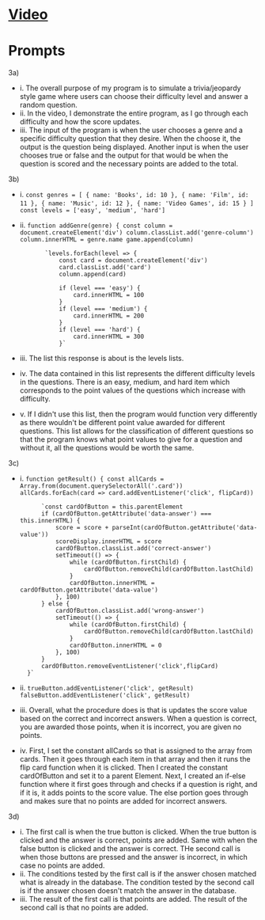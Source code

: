 # [Video](https://www.loom.com/share/944719199555433e860f734f174e48fd)

# Prompts
3a)
* i. The overall purpose of my program is to simulate a trivia/jeopardy style game where users can choose their difficulty level and answer a random question.
* ii. In the video, I demonstrate the entire program, as I go through each difficulty and how the score updates.
* iii. The input of the program is when the user chooses a genre and a specific difficulty question that they desire. When the choose it, the output is the question being displayed. Another input is when the user chooses true or false and the output for that would be when the question is scored and the necessary points are added to the total.

3b)
* i. `const genres = [
             {
                 name: 'Books',
                id: 10
             },
             {
                 name: 'Film',
                 id: 11
             },
             {
                 name: 'Music',
                 id: 12
             },
             {
                 name: 'Video Games',
                 id: 15
             }
         ]`
 `        const levels = ['easy', 'medium', 'hard']`
* ii. `function addGenre(genre) {
             const column = document.createElement('div')
             column.classList.add('genre-column')
             column.innerHTML = genre.name
             game.append(column)`

             `levels.forEach(level => {
                 const card = document.createElement('div')
                 card.classList.add('card')
                 column.append(card)

                 if (level === 'easy') {
                     card.innerHTML = 100
                 }
                 if (level === 'medium') {
                     card.innerHTML = 200
                 }
                 if (level === 'hard') {
                     card.innerHTML = 300
                 }`
* iii. The list this response is about is the levels lists.
* iv. The data contained in this list represents the different difficulty levels in the questions. There is an easy, medium, and hard item which corresponds to the point values of the questions which increase with difficulty.
* v. If I didn't use this list, then the program would function very differently as there wouldn't be different point value awarded for different questions. This list allows for the classification of different questions so that the program knows what point values to give for a question and without it, all the questions would be worth the same.

3c)
* i. `function getResult() {
            const allCards = Array.from(document.querySelectorAll('.card'))
            allCards.forEach(card => card.addEventListener('click', flipCard))`

            `const cardOfButton = this.parentElement
            if (cardOfButton.getAttribute('data-answer') === this.innerHTML) {
                score = score + parseInt(cardOfButton.getAttribute('data-value'))
                scoreDisplay.innerHTML = score
                cardOfButton.classList.add('correct-answer')
                setTimeout(() => {
                    while (cardOfButton.firstChild) {
                        cardOfButton.removeChild(cardOfButton.lastChild)
                    }
                    cardOfButton.innerHTML = cardOfButton.getAttribute('data-value')
                }, 100)
            } else {
                cardOfButton.classList.add('wrong-answer')
                setTimeout(() => {
                    while (cardOfButton.firstChild) {
                        cardOfButton.removeChild(cardOfButton.lastChild)
                    }
                    cardOfButton.innerHTML = 0
                }, 100)
            }
            cardOfButton.removeEventListener('click',flipCard)
        }`
* ii. `trueButton.addEventListener('click', getResult)
            falseButton.addEventListener('click', getResult)`
* iii. Overall, what the procedure does is that is updates the score value based on the correct and incorrect answers. When a question is correct, you are awarded those points, when it is incorrect, you are given no points.
* iv. First, I set the constant allCards so that is assigned to the array from cards. Then it goes through each item in that array and then it runs the flip card function when it is clicked. Then I created the constant cardOfButton and set it to a parent Element. Next, I created an if-else function where it first goes through and checks if a question is right, and if it is, it adds points to the score value. The else portion goes through and makes sure that no points are added for incorrect answers.

3d)
* i. The first call is when the true button is clicked. When the true button is clicked and the answer is correct, points are added. Same with when the false button is clicked and the answer is correct. THe second call is when those buttons are pressed and the answer is incorrect, in which case no points are added.
* ii. The conditions tested by the first call is if the answer chosen matched what is already in the database. The condition tested by the second call is if the answer chosen doesn't match the answer in the database.
* iii. The result of the first call is that points are added. The result of the second call is that no points are added.
